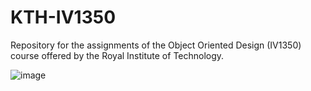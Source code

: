 # KTH-IV1350
Repository for the assignments of the Object Oriented Design (IV1350) course offered by the Royal Institute of Technology.

![image](https://user-images.githubusercontent.com/59706003/166782912-3bf47d39-8724-4a5c-b098-86675bf887cc.png)
